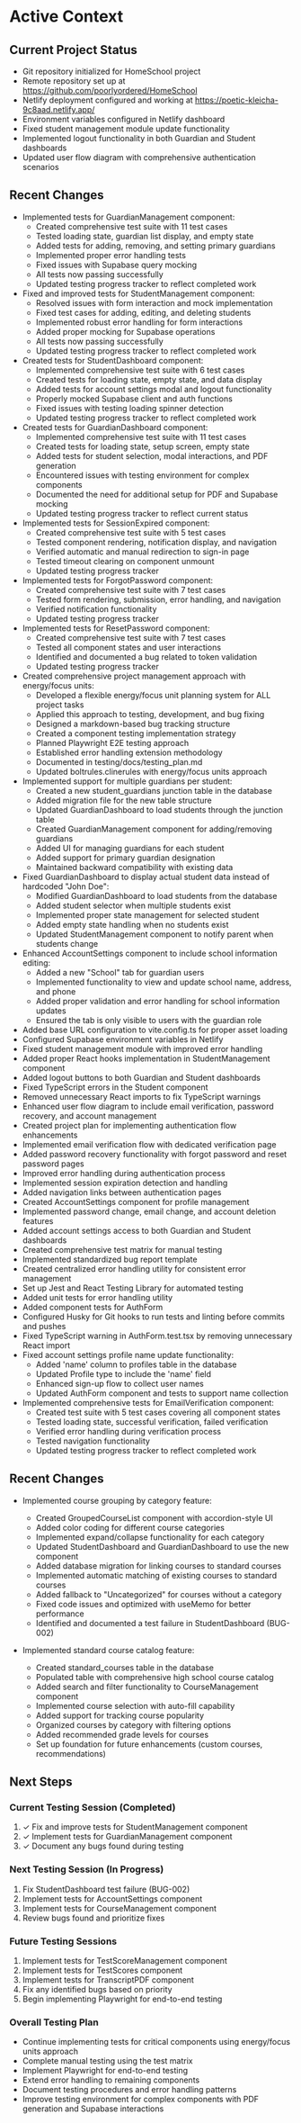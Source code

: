 # Active Context

## Current Project Status

- Git repository initialized for HomeSchool project
- Remote repository set up at https://github.com/poorlyordered/HomeSchool
- Netlify deployment configured and working at https://poetic-kleicha-9c8aad.netlify.app/
- Environment variables configured in Netlify dashboard
- Fixed student management module update functionality
- Implemented logout functionality in both Guardian and Student dashboards
- Updated user flow diagram with comprehensive authentication scenarios

## Recent Changes

- Implemented tests for GuardianManagement component:
  - Created comprehensive test suite with 11 test cases
  - Tested loading state, guardian list display, and empty state
  - Added tests for adding, removing, and setting primary guardians
  - Implemented proper error handling tests
  - Fixed issues with Supabase query mocking
  - All tests now passing successfully
  - Updated testing progress tracker to reflect completed work
- Fixed and improved tests for StudentManagement component:
  - Resolved issues with form interaction and mock implementation
  - Fixed test cases for adding, editing, and deleting students
  - Implemented robust error handling for form interactions
  - Added proper mocking for Supabase operations
  - All tests now passing successfully
  - Updated testing progress tracker to reflect completed work
- Created tests for StudentDashboard component:
  - Implemented comprehensive test suite with 6 test cases
  - Created tests for loading state, empty state, and data display
  - Added tests for account settings modal and logout functionality
  - Properly mocked Supabase client and auth functions
  - Fixed issues with testing loading spinner detection
  - Updated testing progress tracker to reflect completed work
- Created tests for GuardianDashboard component:
  - Implemented comprehensive test suite with 11 test cases
  - Created tests for loading state, setup screen, empty state
  - Added tests for student selection, modal interactions, and PDF generation
  - Encountered issues with testing environment for complex components
  - Documented the need for additional setup for PDF and Supabase mocking
  - Updated testing progress tracker to reflect current status
- Implemented tests for SessionExpired component:
  - Created comprehensive test suite with 5 test cases
  - Tested component rendering, notification display, and navigation
  - Verified automatic and manual redirection to sign-in page
  - Tested timeout clearing on component unmount
  - Updated testing progress tracker
- Implemented tests for ForgotPassword component:
  - Created comprehensive test suite with 7 test cases
  - Tested form rendering, submission, error handling, and navigation
  - Verified notification functionality
  - Updated testing progress tracker
- Implemented tests for ResetPassword component:
  - Created comprehensive test suite with 7 test cases
  - Tested all component states and user interactions
  - Identified and documented a bug related to token validation
  - Updated testing progress tracker
- Created comprehensive project management approach with energy/focus units:
  - Developed a flexible energy/focus unit planning system for ALL project tasks
  - Applied this approach to testing, development, and bug fixing
  - Designed a markdown-based bug tracking structure
  - Created a component testing implementation strategy
  - Planned Playwright E2E testing approach
  - Established error handling extension methodology
  - Documented in testing/docs/testing_plan.md
  - Updated boltrules.clinerules with energy/focus units approach
- Implemented support for multiple guardians per student:
  - Created a new student_guardians junction table in the database
  - Added migration file for the new table structure
  - Updated GuardianDashboard to load students through the junction table
  - Created GuardianManagement component for adding/removing guardians
  - Added UI for managing guardians for each student
  - Added support for primary guardian designation
  - Maintained backward compatibility with existing data
- Fixed GuardianDashboard to display actual student data instead of hardcoded "John Doe":
  - Modified GuardianDashboard to load students from the database
  - Added student selector when multiple students exist
  - Implemented proper state management for selected student
  - Added empty state handling when no students exist
  - Updated StudentManagement component to notify parent when students change
- Enhanced AccountSettings component to include school information editing:
  - Added a new "School" tab for guardian users
  - Implemented functionality to view and update school name, address, and phone
  - Added proper validation and error handling for school information updates
  - Ensured the tab is only visible to users with the guardian role
- Added base URL configuration to vite.config.ts for proper asset loading
- Configured Supabase environment variables in Netlify
- Fixed student management module with improved error handling
- Added proper React hooks implementation in StudentManagement component
- Added logout buttons to both Guardian and Student dashboards
- Fixed TypeScript errors in the Student component
- Removed unnecessary React imports to fix TypeScript warnings
- Enhanced user flow diagram to include email verification, password recovery, and account management
- Created project plan for implementing authentication flow enhancements
- Implemented email verification flow with dedicated verification page
- Added password recovery functionality with forgot password and reset password pages
- Improved error handling during authentication process
- Implemented session expiration detection and handling
- Added navigation links between authentication pages
- Created AccountSettings component for profile management
- Implemented password change, email change, and account deletion features
- Added account settings access to both Guardian and Student dashboards
- Created comprehensive test matrix for manual testing
- Implemented standardized bug report template
- Created centralized error handling utility for consistent error management
- Set up Jest and React Testing Library for automated testing
- Added unit tests for error handling utility
- Added component tests for AuthForm
- Configured Husky for Git hooks to run tests and linting before commits and pushes
- Fixed TypeScript warning in AuthForm.test.tsx by removing unnecessary React import
- Fixed account settings profile name update functionality:
  - Added 'name' column to profiles table in the database
  - Updated Profile type to include the 'name' field
  - Enhanced sign-up flow to collect user names
  - Updated AuthForm component and tests to support name collection
- Implemented comprehensive tests for EmailVerification component:
  - Created test suite with 5 test cases covering all component states
  - Tested loading state, successful verification, failed verification
  - Verified error handling during verification process
  - Tested navigation functionality
  - Updated testing progress tracker to reflect completed work

## Recent Changes

- Implemented course grouping by category feature:

  - Created GroupedCourseList component with accordion-style UI
  - Added color coding for different course categories
  - Implemented expand/collapse functionality for each category
  - Updated StudentDashboard and GuardianDashboard to use the new component
  - Added database migration for linking courses to standard courses
  - Implemented automatic matching of existing courses to standard courses
  - Added fallback to "Uncategorized" for courses without a category
  - Fixed code issues and optimized with useMemo for better performance
  - Identified and documented a test failure in StudentDashboard (BUG-002)

- Implemented standard course catalog feature:
  - Created standard_courses table in the database
  - Populated table with comprehensive high school course catalog
  - Added search and filter functionality to CourseManagement component
  - Implemented course selection with auto-fill capability
  - Added support for tracking course popularity
  - Organized courses by category with filtering options
  - Added recommended grade levels for courses
  - Set up foundation for future enhancements (custom courses, recommendations)

## Next Steps

### Current Testing Session (Completed)

1. ✓ Fix and improve tests for StudentManagement component
2. ✓ Implement tests for GuardianManagement component
3. ✓ Document any bugs found during testing

### Next Testing Session (In Progress)

1. Fix StudentDashboard test failure (BUG-002)
2. Implement tests for AccountSettings component
3. Implement tests for CourseManagement component
4. Review bugs found and prioritize fixes

### Future Testing Sessions

1. Implement tests for TestScoreManagement component
2. Implement tests for TestScores component
3. Implement tests for TranscriptPDF component
4. Fix any identified bugs based on priority
5. Begin implementing Playwright for end-to-end testing

### Overall Testing Plan

- Continue implementing tests for critical components using energy/focus units approach
- Complete manual testing using the test matrix
- Implement Playwright for end-to-end testing
- Extend error handling to remaining components
- Document testing procedures and error handling patterns
- Improve testing environment for complex components with PDF generation and Supabase interactions
